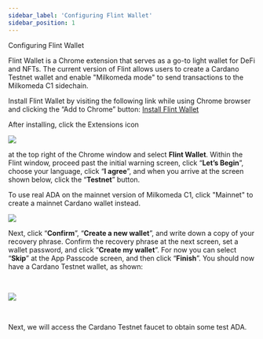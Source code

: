 ```yaml
---
sidebar_label: 'Configuring Flint Wallet'
sidebar_position: 1
---
```



Configuring Flint Wallet

Flint Wallet is a Chrome extension that serves as a go-to light wallet for DeFi and NFTs. The current version of Flint allows users to create a Cardano Testnet wallet and enable "Milkomeda mode" to send transactions to the Milkomeda C1 sidechain.

Install Flint Wallet by visiting the following link while using Chrome browser and clicking the “Add to Chrome” button: [Install Flint Wallet](https://chrome.google.com/webstore/detail/flint/hnhobjmcibchnmglfbldbfabcgaknlkj)​

After installing, click the Extensions icon

![](https://219607439-files.gitbook.io/~/files/v0/b/gitbook-x-prod.appspot.com/o/spaces%2FiSJiJU03fzOYGsKJ0KBc%2Fuploads%2FRxW8fEe4NKUPSEPd9u9w%2Fimage.png?alt=media&token=444bd588-0cf2-4874-9c78-88451f4317f3)

at the top right of the Chrome window and select **Flint Wallet**. Within the Flint window, proceed past the initial warning screen, click “**Let’s Begin**”, choose your language, click “**I agree**”, and when you arrive at the screen shown below, click the “**Testnet**” button.

To use real ADA on the mainnet version of Milkomeda C1, click "Mainnet" to create a mainnet Cardano wallet instead.

![](https://219607439-files.gitbook.io/~/files/v0/b/gitbook-x-prod.appspot.com/o/spaces%2FiSJiJU03fzOYGsKJ0KBc%2Fuploads%2FLpSuY9HO931ZS5142L6B%2Fimage.png?alt=media&token=d52acc47-8804-4932-b4aa-8f35945af823)

Next, click “**Confirm**”, “**Create a new wallet**”, and write down a copy of your recovery phrase. Confirm the recovery phrase at the next screen, set a wallet password, and click “**Create my wallet**”. For now you can select “**Skip**” at the App Passcode screen, and then click “**Finish**”. You should now have a Cardano Testnet wallet, as shown:

​

![](https://219607439-files.gitbook.io/~/files/v0/b/gitbook-x-prod.appspot.com/o/spaces%2FiSJiJU03fzOYGsKJ0KBc%2Fuploads%2FzQgT1d9AKH19CCuOSyq7%2Fimage.png?alt=media&token=5d0e19b2-c12f-4847-8ccd-3ab0f2dd43d3)

​

Next, we will access the Cardano Testnet faucet to obtain some test ADA.